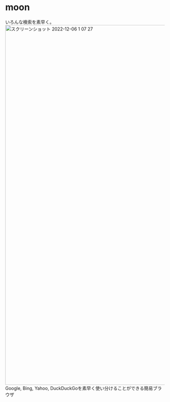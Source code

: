 # moon
いろんな検索を素早く。
<img width="1136" alt="スクリーンショット 2022-12-06 1 07 27" src="https://user-images.githubusercontent.com/88177671/205685066-d6012c26-2a77-4333-8842-c7cf5c5092b5.png">
Google, Bing, Yahoo, DuckDuckGoを素早く使い分けることができる簡易ブラウザ

